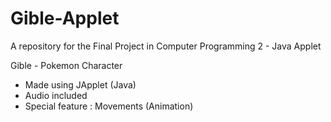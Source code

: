 # Gible-Applet
A repository for the Final Project in Computer Programming 2 - Java Applet

Gible - Pokemon Character
- Made using JApplet (Java)
- Audio included
- Special feature : Movements (Animation)


